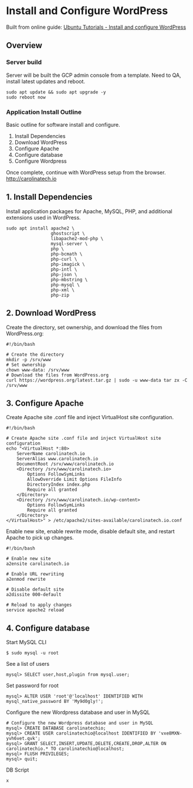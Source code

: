 
# Install and Configure WordPress

Built from online guide: [Ubuntu Tutorials - Install and configure WordPress](https://ubuntu.com/tutorials/install-and-configure-wordpress)

## Overview
### Server build
Server will be built the GCP admin console from a template. Need to QA, install latest updates and reboot.
```
sudo apt update && sudo apt upgrade -y
sudo reboot now
```
### Application Install Outline
Basic outline for software install and configure.
1. Install Dependencies
2. Download WordPress
3. Configure Apache
4. Configure database
5. Configure Wordpress

Once complete, continue with WordPress setup from the browser. http://carolinatech.io

## 1. Install Dependencies
Install application packages for Apache, MySQL, PHP, and additional extensions used in WordPress.
```
sudo apt install apache2 \
                 ghostscript \
                 libapache2-mod-php \
                 mysql-server \
                 php \
                 php-bcmath \
                 php-curl \
                 php-imagick \
                 php-intl \
                 php-json \
                 php-mbstring \
                 php-mysql \
                 php-xml \
                 php-zip
```

## 2. Download WordPress
Create the directory, set ownership, and download the files from WordPress.org:
```
#!/bin/bash

# Create the directory
mkdir -p /srv/www
# Set ownership
chown www-data: /srv/www
# Download the files from WordPress.org
curl https://wordpress.org/latest.tar.gz | sudo -u www-data tar zx -C /srv/www
```

## 3. Configure Apache
Create Apache site .conf file and inject VirtualHost site configuration.
```
#!/bin/bash

# Create Apache site .conf file and inject VirtualHost site configuration
echo "<VirtualHost *:80>
    ServerName carolinatech.io
    ServerAlias www.carolinatech.io
    DocumentRoot /srv/www/carolinatech.io
    <Directory /srv/www/carolinatech.io>
        Options FollowSymLinks
        AllowOverride Limit Options FileInfo
        DirectoryIndex index.php
        Require all granted
    </Directory>
    <Directory /srv/www/carolinatech.io/wp-content>
        Options FollowSymLinks
        Require all granted
    </Directory>
</VirtualHost>" > /etc/apache2/sites-available/carolinatech.io.conf
```

Enable new site, enable rewrite mode, disable default site, and restart Apache to pick up changes.
```
#!/bin/bash

# Enable new site
a2ensite carolinatech.io

# Enable URL rewriting
a2enmod rewrite

# Disable default site
a2dissite 000-default

# Reload to apply changes
service apache2 reload
```

## 4. Configure database
Start MySQL CLI
```
$ sudo mysql -u root
```
See a list of users
```
mysql> SELECT user,host,plugin from mysql.user;
```
Set password for root
```
mysql> ALTER USER 'root'@'localhost' IDENTIFIED WITH mysql_native_password BY 'My9d0gly!';
```
Configure the new Wordpress database and user in MySQL
```
# Configure the new Wordpress database and user in MySQL
mysql> CREATE DATABASE carolinatechio;
mysql> CREATE USER carolinatechio@localhost IDENTIFIED BY 'vxe8MXN-yvh6vet.qvk';
mysql> GRANT SELECT,INSERT,UPDATE,DELETE,CREATE,DROP,ALTER ON carolinatechio.* TO carolinatechio@localhost;
mysql> FLUSH PRIVILEGES;
mysql> quit;
```

DB Script
```
x
```